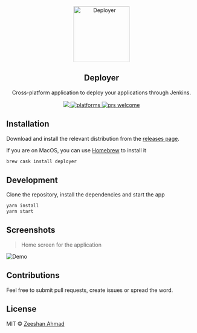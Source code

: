 <div align="center">
	<img height="148" src="https://wiki.jenkins.io/download/attachments/2916393/logo.png" alt="Deployer" />
  <h2 align="center">Deployer</h2>
  <p align="center">Cross-platform application to deploy your applications through Jenkins.</p>
  <div align="center">
      <a href="https://github.com/ziishaned/deployer/blob/master/license">
        <img src="https://img.shields.io/badge/License-MIT-yellow.svg" />
      </a>
      <a href="https://github.com/ziishaned/deployer">
        <img src="https://img.shields.io/badge/platform-macOS%20%7C%20Windows%20%7C%20Linux-blue.svg" alt="platforms" />
      </a>
      <a href="https://github.com/ziishaned/deployer">
        <img src="https://img.shields.io/badge/PRs-welcome-brightgreen.svg" alt="prs welcome">
      </a>
  </div>
</div>

## Installation

Download and install the relevant distribution from the [releases page](http://github.com/ziishaned/deployer/releases).

If you are on MacOS, you can use [Homebrew](https://brew.sh/) to install it

```bash
brew cask install deployer
```

## Development

Clone the repository, install the dependencies and start the app

```bash
yarn install
yarn start
```

## Screenshots

> Home screen for the application

![Demo](https://i.imgur.com/qIJCC2E.png)

## Contributions

Feel free to submit pull requests, create issues or spread the word. 

## License

MIT &copy; [Zeeshan Ahmad](https://twitter.com/ziishaned)
